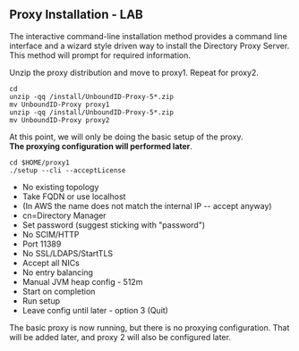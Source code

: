 ## Proxy Installation - LAB

The interactive command-line installation method provides a command line interface and a wizard style driven way to install the Directory Proxy Server. This method will prompt for required information.

Unzip the proxy distribution and move to proxy1.
Repeat for proxy2.

	cd
	unzip -qq /install/UnboundID-Proxy-5*.zip
	mv UnboundID-Proxy proxy1
	unzip -qq /install/UnboundID-Proxy-5*.zip
	mv UnboundID-Proxy proxy2

At this point, we will only be doing the basic setup of the proxy.  
**The proxying configuration will performed later**.

	cd $HOME/proxy1
	./setup --cli --acceptLicense
 
* No existing topology
* Take FQDN or use localhost
* (In AWS the name does not match the internal IP -- accept anyway)
* cn=Directory Manager
* Set password (suggest sticking with "password")
* No SCIM/HTTP
* Port 11389
* No SSL/LDAPS/StartTLS
* Accept all NICs
* No entry balancing
* Manual JVM heap config - 512m
* Start on completion
* Run setup
* Leave config until later - option 3 (Quit)
	 
The basic proxy is now running, but there is no proxying configuration. That will be added later, and proxy 2 will also be configured later.